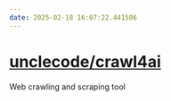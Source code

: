 ```yaml
---
date: 2025-02-18 16:07:22.441506
---
```


# [unclecode/crawl4ai](https://github.com/unclecode/crawl4ai)

Web crawling and scraping tool